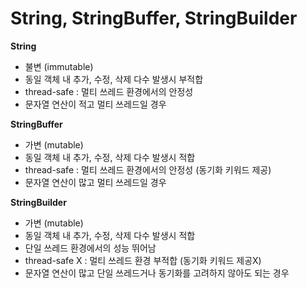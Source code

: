 # String, StringBuffer, StringBuilder

**String**
- 불변 (immutable)
- 동일 객체 내 추가, 수정, 삭제 다수 발생시 부적합
- thread-safe : 멀티 쓰레드 환경에서의 안정성
- 문자열 연산이 적고 멀티 쓰레드일 경우

**StringBuffer**
- 가변 (mutable)
- 동일 객체 내 추가, 수정, 삭제 다수 발생시 적합
- thread-safe : 멀티 쓰레드 환경에서의 안정성 (동기화 키워드 제공)
- 문자열 연산이 많고 멀티 쓰레드일 경우

**StringBuilder**
- 가변 (mutable)
- 동일 객체 내 추가, 수정, 삭제 다수 발생시 적합
- 단일 쓰레드 환경에서의 성능 뛰어남
- thread-safe X : 멀티 쓰레드 환경 부적합 (동기화 키워드 제공X)
- 문자열 연산이 많고 단일 쓰레드거나 동기화를 고려하지 않아도 되는 경우

